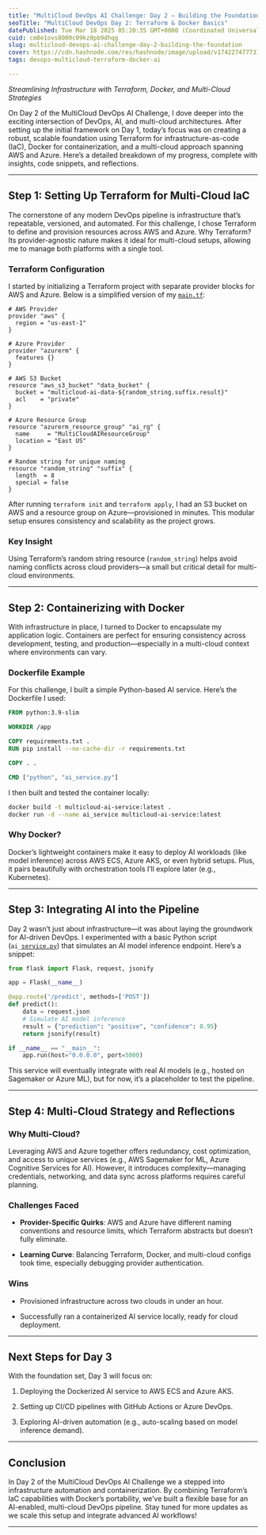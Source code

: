 ```yaml
---
title: "MultiCloud DevOps AI Challenge: Day 2 — Building the Foundation"
seoTitle: "MultiCloud DevOps Day 2: Terraform & Docker Basics"
datePublished: Tue Mar 18 2025 05:20:35 GMT+0000 (Coordinated Universal Time)
cuid: cm8e1ovs8000c09kz8pb9dhqg
slug: multicloud-devops-ai-challenge-day-2-building-the-foundation
cover: https://cdn.hashnode.com/res/hashnode/image/upload/v1742274777319/eb6cf232-6496-4f36-a16f-9eee858a1112.png
tags: devops-multicloud-terraform-docker-ai

---
```


*Streamlining Infrastructure with Terraform, Docker, and Multi-Cloud Strategies*

On Day 2 of the MultiCloud DevOps AI Challenge, I dove deeper into the exciting intersection of DevOps, AI, and multi-cloud architectures. After setting up the initial framework on Day 1, today’s focus was on creating a robust, scalable foundation using Terraform for infrastructure-as-code (IaC), Docker for containerization, and a multi-cloud approach spanning AWS and Azure. Here’s a detailed breakdown of my progress, complete with insights, code snippets, and reflections.

---

## Step 1: Setting Up Terraform for Multi-Cloud IaC

The cornerstone of any modern DevOps pipeline is infrastructure that’s repeatable, versioned, and automated. For this challenge, I chose Terraform to define and provision resources across AWS and Azure. Why Terraform? Its provider-agnostic nature makes it ideal for multi-cloud setups, allowing me to manage both platforms with a single tool.

### Terraform Configuration

I started by initializing a Terraform project with separate provider blocks for AWS and Azure. Below is a simplified version of my [`main.tf`](http://main.tf):

```plaintext
# AWS Provider
provider "aws" {
  region = "us-east-1"
}

# Azure Provider
provider "azurerm" {
  features {}
}

# AWS S3 Bucket
resource "aws_s3_bucket" "data_bucket" {
  bucket = "multicloud-ai-data-${random_string.suffix.result}"
  acl    = "private"
}

# Azure Resource Group
resource "azurerm_resource_group" "ai_rg" {
  name     = "MultiCloudAIResourceGroup"
  location = "East US"
}

# Random string for unique naming
resource "random_string" "suffix" {
  length  = 8
  special = false
}
```

After running `terraform init` and `terraform apply`, I had an S3 bucket on AWS and a resource group on Azure—provisioned in minutes. This modular setup ensures consistency and scalability as the project grows.

### Key Insight

Using Terraform’s random string resource (`random_string`) helps avoid naming conflicts across cloud providers—a small but critical detail for multi-cloud environments.

---

## Step 2: Containerizing with Docker

With infrastructure in place, I turned to Docker to encapsulate my application logic. Containers are perfect for ensuring consistency across development, testing, and production—especially in a multi-cloud context where environments can vary.

### Dockerfile Example

For this challenge, I built a simple Python-based AI service. Here’s the Dockerfile I used:

```dockerfile
FROM python:3.9-slim

WORKDIR /app

COPY requirements.txt .
RUN pip install --no-cache-dir -r requirements.txt

COPY . .

CMD ["python", "ai_service.py"]
```

I then built and tested the container locally:

```bash
docker build -t multicloud-ai-service:latest .
docker run -d --name ai_service multicloud-ai-service:latest
```

### Why Docker?

Docker’s lightweight containers make it easy to deploy AI workloads (like model inference) across AWS ECS, Azure AKS, or even hybrid setups. Plus, it pairs beautifully with orchestration tools I’ll explore later (e.g., Kubernetes).

---

## Step 3: Integrating AI into the Pipeline

Day 2 wasn’t just about infrastructure—it was about laying the groundwork for AI-driven DevOps. I experimented with a basic Python script (`ai_`[`service.py`](http://service.py)) that simulates an AI model inference endpoint. Here’s a snippet:

```python
from flask import Flask, request, jsonify

app = Flask(__name__)

@app.route('/predict', methods=['POST'])
def predict():
    data = request.json
    # Simulate AI model inference
    result = {"prediction": "positive", "confidence": 0.95}
    return jsonify(result)

if __name__ == "__main__":
    app.run(host="0.0.0.0", port=5000)
```

This service will eventually integrate with real AI models (e.g., hosted on Sagemaker or Azure ML), but for now, it’s a placeholder to test the pipeline.

---

## Step 4: Multi-Cloud Strategy and Reflections

### Why Multi-Cloud?

Leveraging AWS and Azure together offers redundancy, cost optimization, and access to unique services (e.g., AWS Sagemaker for ML, Azure Cognitive Services for AI). However, it introduces complexity—managing credentials, networking, and data sync across platforms requires careful planning.

### Challenges Faced

* **Provider-Specific Quirks**: AWS and Azure have different naming conventions and resource limits, which Terraform abstracts but doesn’t fully eliminate.
    
* **Learning Curve**: Balancing Terraform, Docker, and multi-cloud configs took time, especially debugging provider authentication.
    

### Wins

* Provisioned infrastructure across two clouds in under an hour.
    
* Successfully ran a containerized AI service locally, ready for cloud deployment.
    

---

## Next Steps for Day 3

With the foundation set, Day 3 will focus on:

1. Deploying the Dockerized AI service to AWS ECS and Azure AKS.
    
2. Setting up CI/CD pipelines with GitHub Actions or Azure DevOps.
    
3. Exploring AI-driven automation (e.g., auto-scaling based on model inference demand).
    

---

## Conclusion

In Day 2 of the MultiCloud DevOps AI Challenge we a stepped into infrastructure automation and containerization. By combining Terraform’s IaC capabilities with Docker’s portability, we’ve built a flexible base for an AI-enabled, multi-cloud DevOps pipeline. Stay tuned for more updates as we scale this setup and integrate advanced AI workflows!

---